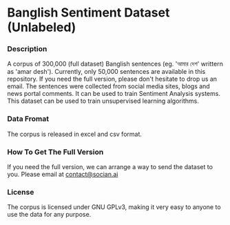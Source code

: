 # Banglish Sentiment Dataset (Unlabeled)

### Description
A corpus of 300,000 (full dataset) Banglish sentences (eg. 'আমার দেশ' writtern as 'amar desh'). Currently, only 50,000 sentences are available in this repository. If you need the full version, please don't hesitate to drop us an email. The sentences were collected from social media sites, blogs and news portal comments. It can be used to train Sentiment Analysis systems. This dataset can be used to train unsupervised learning algorithms.

### Data Fromat
The corpus is released in excel and csv format.


### How To Get The Full Version
If you need the full version, we can arrange a way to send the dataset to you. Please email at <contact@socian.ai>
### License
The corpus is licensed under GNU GPLv3, making it very easy to anyone to use the data for any purpose.
